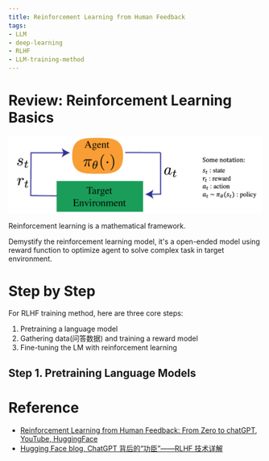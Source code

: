 ```yaml
---
title: Reinforcement Learning from Human Feedback
tags:
- LLM
- deep-learning
- RLHF
- LLM-training-method
---
```



# Review: Reinforcement Learning Basics

![](Deep_Learning_And_Machine_Learning/LLM/train/attachments/Pasted%20image%2020230628145009.png)


Reinforcement learning is a mathematical framework. 

Demystify the reinforcement learning model, it's a open-ended model using reward function to optimize agent to solve complex task in target environment. 

<!---
# Origins of RLHF

## Pre Deep RL

![](Deep_Learning_And_Machine_Learning/LLM/train/attachments/Pasted%20image%2020230628160836.png)


Before, Deep RL don't use neural network to represent policy. What this system did was a machine learning system that created a policy by having humans label the actions that an agent took as being kind of correct or incorrect. This was just a simple decision rule where humans labeled every actions as good or bad.  This was essentially a reward model and a policy put together.

## For Deep RL

![](Deep_Learning_And_Machine_Learning/LLM/train/attachments/Pasted%20image%2020230628161627.png)

--->

# Step by Step

For RLHF training method, here are three core steps:

1. Pretraining a language model
2. Gathering data(问答数据) and training a reward model
3. Fine-tuning the LM with reinforcement learning

## Step 1. Pretraining Language Models



# Reference

* [Reinforcement Learning from Human Feedback: From Zero to chatGPT, YouTube, HuggingFace](https://www.youtube.com/watch?v=2MBJOuVq380)
* [Hugging Face blog, ChatGPT 背后的“功臣”——RLHF 技术详解](https://huggingface.co/blog/zh/rlhf)
